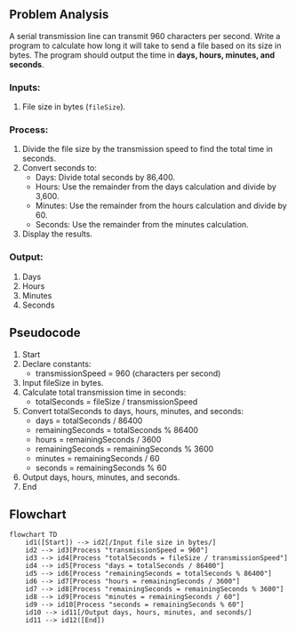 ## Problem Analysis

A serial transmission line can transmit 960 characters per second. Write a program to calculate how long it will take to send a file based on its size in bytes. The program should output the time in **days, hours, minutes, and seconds**.

### Inputs:
1. File size in bytes (`fileSize`).

### Process:
1. Divide the file size by the transmission speed to find the total time in seconds.
2. Convert seconds to:
   - Days: Divide total seconds by 86,400.
   - Hours: Use the remainder from the days calculation and divide by 3,600.
   - Minutes: Use the remainder from the hours calculation and divide by 60.
   - Seconds: Use the remainder from the minutes calculation.
3. Display the results.

### Output:
1. Days
2. Hours
3. Minutes
4. Seconds

## Pseudocode

1. Start
2. Declare constants:
   - transmissionSpeed = 960 (characters per second)
3. Input fileSize in bytes.
4. Calculate total transmission time in seconds:
   - totalSeconds = fileSize / transmissionSpeed
5. Convert totalSeconds to days, hours, minutes, and seconds:
   - days = totalSeconds / 86400
   - remainingSeconds = totalSeconds % 86400
   - hours = remainingSeconds / 3600
   - remainingSeconds = remainingSeconds % 3600
   - minutes = remainingSeconds / 60
   - seconds = remainingSeconds % 60
6. Output days, hours, minutes, and seconds.
7. End

## Flowchart

```mermaid
flowchart TD
    id1([Start]) --> id2[/Input file size in bytes/]
    id2 --> id3[Process "transmissionSpeed = 960"]
    id3 --> id4[Process "totalSeconds = fileSize / transmissionSpeed"]
    id4 --> id5[Process "days = totalSeconds / 86400"]
    id5 --> id6[Process "remainingSeconds = totalSeconds % 86400"]
    id6 --> id7[Process "hours = remainingSeconds / 3600"]
    id7 --> id8[Process "remainingSeconds = remainingSeconds % 3600"]
    id8 --> id9[Process "minutes = remainingSeconds / 60"]
    id9 --> id10[Process "seconds = remainingSeconds % 60"]
    id10 --> id11[/Output days, hours, minutes, and seconds/]
    id11 --> id12([End])
```
